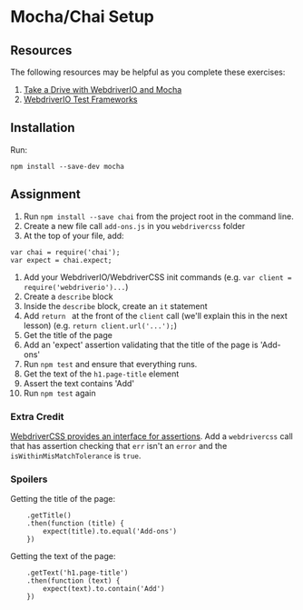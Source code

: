 # Mocha/Chai Setup

## Resources

The following resources may be helpful as you complete these exercises:

1. [Take a Drive with WebdriverIO and Mocha](http://blog.kevinlamping.com/take-a-drive-with-webdriverio-and-mocha/)
2. [WebdriverIO Test Frameworks](http://webdriver.io/guide/testrunner/frameworks.html)

## Installation

Run:
```
npm install --save-dev mocha
```

## Assignment

1. Run `npm install --save chai` from the project root in the command line.
1. Create a new file call `add-ons.js` in you `webdrivercss` folder
1. At the top of your file, add:
```
var chai = require('chai');
var expect = chai.expect;
```
1. Add your WebdriverIO/WebdriverCSS init commands (e.g. `var client = require('webdriverio')...`)
1. Create a `describe` block
1. Inside the `describe` block, create an `it` statement
1. Add `return ` at the front of the `client` call (we'll explain this in the next lesson) (e.g. `return client.url('...');`)
1. Get the title of the page
1. Add an 'expect' assertion validating that the title of the page is 'Add-ons'
1. Run `npm test` and ensure that everything runs.
1. Get the text of the `h1.page-title` element
1. Assert the text contains 'Add'
1. Run `npm test` again

### Extra Credit

[WebdriverCSS provides an interface for assertions](https://github.com/webdriverio/webdrivercss#let-your-test-fail-when-screenshots-differ). Add a `webdrivercss` call that has assertion checking that `err` isn't an `error` and the `isWithinMisMatchTolerance` is `true`. 

### Spoilers

Getting the title of the page:
```
    .getTitle()
    .then(function (title) {
        expect(title).to.equal('Add-ons')
    })
```

Getting the text of the page:
```
    .getText('h1.page-title')
    .then(function (text) {
        expect(text).to.contain('Add')
    })
```
